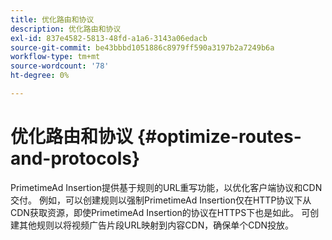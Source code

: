 ```yaml
---
title: 优化路由和协议
description: 优化路由和协议
exl-id: 837e4582-5813-48fd-a1a6-3143a06edacb
source-git-commit: be43bbbd1051886c8979ff590a3197b2a7249b6a
workflow-type: tm+mt
source-wordcount: '78'
ht-degree: 0%

---
```


# 优化路由和协议 {#optimize-routes-and-protocols}

PrimetimeAd Insertion提供基于规则的URL重写功能，以优化客户端协议和CDN交付。  例如，可以创建规则以强制PrimetimeAd Insertion仅在HTTP协议下从CDN获取资源，即使PrimetimeAd Insertion的协议在HTTPS下也是如此。  可创建其他规则以将视频广告片段URL映射到内容CDN，确保单个CDN投放。
